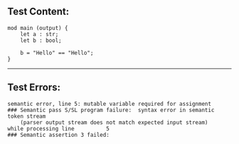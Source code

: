 
Test Content: 
-------------------------
```
mod main (output) {
    let a : str;
    let b : bool;

    b = "Hello" == "Hello";
}
```
------------------------

Test Errors:
-------------------------
```
semantic error, line 5: mutable variable required for assignment
### Semantic pass S/SL program failure:  syntax error in semantic token stream
    (parser output stream does not match expected input stream)
while processing line          5
### Semantic assertion 3 failed: 
```
